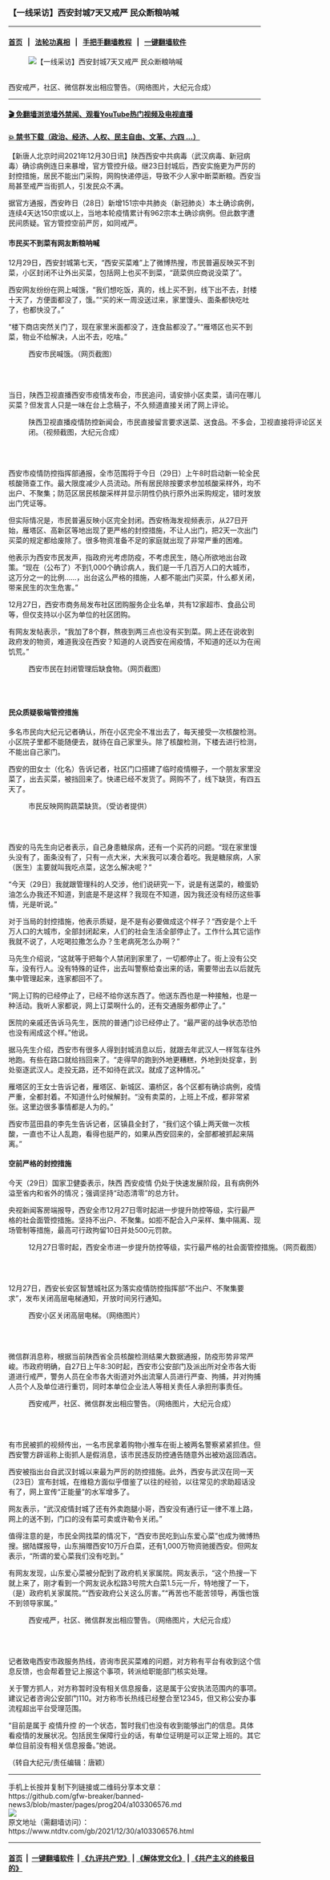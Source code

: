 ### 【一线采访】西安封城7天又戒严 民众断粮呐喊
------------------------

#### [首页](https://github.com/gfw-breaker/banned-news3/blob/master/README.md) &nbsp;&nbsp;|&nbsp;&nbsp; [法轮功真相](https://github.com/begood0513/basic/blob/master/README.md)  &nbsp;&nbsp;|&nbsp;&nbsp; [手把手翻墙教程](https://github.com/gfw-breaker/guides/wiki)  &nbsp;&nbsp;|&nbsp;&nbsp; [一键翻墙软件](https://github.com/gfw-breaker/nogfw/blob/master/README.md)  



<div><div class="featured_image">
 <figure>
  <img alt="【一线采访】西安封城7天又戒严 民众断粮呐喊" src="https://i.ntdtv.com/assets/uploads/2021/12/id13467589-e8cba5ada480db84f9448acd394db1c2-600x400-800x450.jpg"/>
 </figure><br/>
 <span class="caption">
  西安戒严，社区、微信群发出相应警告。（网络图片，大纪元合成）
 </span>
</div>
</div><hr/>

#### [ 🎬  免翻墙浏览墙外禁闻、观看YouTube热门视频及电视直播](https://github.com/gfw-breaker/HelloWorld)

#### [ 💥  禁书下载（政治、经济、人权、民主自由、文革、六四 ...）](https://github.com/gfw-breaker/books/blob/master/README.md)

<div><div class="post_content" itemprop="articleBody">
 <p>
  【新唐人北京时间2021年12月30日讯】陕西西安中共病毒（武汉病毒、新冠病毒）确诊病例连日来暴增，官方管控升级。继23日封城后，西安实施更为严厉的封控措施，居民不能出门采购，网购快递停运，导致不少人家中断菜断粮。西安当局甚至戒严当街抓人，引发民众不满。
 </p>
 <p>
  据官方通报，西安昨日（28日）新增151宗中共肺炎（新冠肺炎）本土确诊病例，连续4天达150宗或以上，当地本轮疫情累计有962宗本土确诊病例。但此数字遭民间质疑。官方管控空前严厉，如同戒严。
 </p>
 <h4>
  市民买不到菜有网友断粮呐喊
 </h4>
 <p>
  12月29日，西安封城第七天，“西安买菜难”上了微博热搜，市民普遍反映买不到菜，小区封闭不让外出买菜，包括网上也买不到菜，“蔬菜供应商说没菜了”。
 </p>
 <p>
  西安网友纷纷在网上喊饿，“我们想吃饭，真的，线上买不到，线下出不去，封楼十天了，方便面都没了，饿。”“买的米一周没送过来，家里馒头、面条都快吃吐了，也都快没了。”
 </p>
 <p>
  “楼下商店突然关门了，现在家里米面都没了，连食盐都没了。”“雁塔区也买不到菜，物业不给解决，人出不去，吃啥。”
 </p>
 <figure class="wp-caption alignnone" id="attachment_103306592" style="width: 600px">
  <img alt="" class="size-medium wp-image-103306592" src="https://i.ntdtv.com/assets/uploads/2021/12/id13467627-1402e5891996e9823010fcb87f671505-600x1052-600x1052.jpg">
   <br/><figcaption class="wp-caption-text">
    西安市民喊饿。（网页截图）
   </figcaption><br/>
  </img>
 </figure><br/>
 <p>
  当日，陕西卫视直播西安市疫情发布会，市民追问，请安排小区卖菜，请问在哪儿买菜？但发言人只是一味在台上念稿子，不久频道直接关闭了网上评论。
 </p>
 <figure class="wp-caption alignnone" id="attachment_103306593" style="width: 600px">
  <img alt="" class="size-medium wp-image-103306593" src="https://i.ntdtv.com/assets/uploads/2021/12/id13467597-08a0ae8e0e9e12c7f02f9d22e2e6cd0c-600x450-600x450.jpg">
   <br/><figcaption class="wp-caption-text">
    陕西卫视直播疫情防控新闻会，市民直接留言要求送菜、送食品。不多会，卫视直接将评论区关闭。（视频截图，大纪元合成）
   </figcaption><br/>
  </img>
 </figure><br/>
 <p>
  西安市疫情防控指挥部通报，全市范围将于今日（29日）上午8时启动新一轮全民核酸筛查工作。最大限度减少人员流动。所有居民除按要求参加核酸采样外，均不出户、不聚集；防范区居民核酸采样并显示阴性仍执行原外出采购规定，错时发放出门凭证等。
 </p>
 <p>
  但实际情况是，市民普遍反映小区完全封闭。西安杨海发视频表示，从27日开始，雁塔区、高新区等地出现了更严格的封控措施，不让人出门，把2天一次出门买菜的规定都给废除了。很多物资准备不足的家庭就出现了非常严重的困难。
 </p>
 <p>
  他表示为西安市民发声，指政府光考虑防疫，不考虑民生，随心所欲地出台政策。“现在（公布了）不到1,000个确诊病人，我们是一千几百万人口的大城市，这万分之一的比例……，出台这么严格的措施，人都不能出门买菜，什么都关闭，带来民生的次生危害。”
 </p>
 <p>
  12月27日，西安市商务局发布社区团购服务企业名单，共有12家超市、食品公司等，但仅支持以小区为单位的社区团购。
 </p>
 <p>
  有网友发帖表示，“我加了8个群，熬夜到两三点也没有买到菜。网上还在说收到政府发的物资，难道我没在西安？知道的人说西安在闹疫情，不知道的还以为在闹饥荒。”
 </p>
 <figure class="wp-caption alignnone" id="attachment_103306594" style="width: 600px">
  <img alt="" class="size-medium wp-image-103306594" src="https://i.ntdtv.com/assets/uploads/2021/12/id13467593-xa2-600x936-600x936.jpg"/>
  <br/><figcaption class="wp-caption-text">
   西安市民在封闭管理后缺食物。（网页截图）
  </figcaption><br/>
 </figure><br/>
 <h4>
  民众质疑极端管控措施
 </h4>
 <p>
  多名市民向大纪元记者确认，所在小区完全不准出去了，每天接受一次核酸检测。小区院子里都不能随便去，就待在自己家里头。除了核酸检测，下楼去进行检测，不能出自己家门。
 </p>
 <p>
  西安的田女士（化名）告诉记者，社区门口搭建了临时疫情棚子，一个朋友家里没菜了，出去买菜，被挡回来了。快递已经不发货了。网购不了，线下缺货，有四五天了。
 </p>
 <figure class="wp-caption alignnone" id="attachment_103306595" style="width: 600px">
  <img alt="" class="size-medium wp-image-103306595" src="https://i.ntdtv.com/assets/uploads/2021/12/id13467582-photo_2021-12-29-15.32.30-600x1067-600x1067.jpeg"/>
  <br/><figcaption class="wp-caption-text">
   市民反映网购蔬菜缺货。（受访者提供）
  </figcaption><br/>
 </figure><br/>
 <p>
  西安的马先生向记者表示，自己身患糖尿病，还有一个买药的问题。“现在家里馒头没有了，面条没有了，只有一点大米，大米我可以凑合着吃。我是糖尿病，人家（医生）主要就叫我吃点菜，这怎么解决呢？”
 </p>
 <p>
  “今天（29日）我就跟管理科的人交涉，他们说研究一下，说是有送菜的，粮蛋奶油怎么办我还不知道，到底是不是这样？我现在不知道，因为我还没有经历这些事情，光是听说。”
 </p>
 <p>
  对于当局的封控措施，他表示质疑，是不是有必要做成这个样子？“西安是个上千万人口的大城市，全部封闭起来，人们的社会生活全部停止了。工作什么其它运作我就不说了，人吃喝拉撒怎么办？生老病死怎么办啊？”
 </p>
 <p>
  马先生介绍说，“这就等于把每个人禁闭到家里了，一切都停止了。街上没有公交车，没有行人。没有特殊的证件，出去叫警察给查出来的话，需要带出去以后就先集中管理起来，连家都回不了。
 </p>
 <p>
  “网上订购的已经停止了，已经不给你送东西了。他送东西也是一种接触，也是一种活动。我听人家都说，网上订菜啊什么的，还有交通服务都停止了。”
 </p>
 <p>
  医院的亲戚还告诉马先生，医院的普通门诊已经停止了。“最严密的战争状态恐怕也没有闹成这个样。”他说。
 </p>
 <p>
  据马先生介绍，西安市有很多人得到封城消息以后，就跟去年武汉人一样驾车往外地跑。有些在路口就给挡回来了。“走得早的跑到外地更糟糕，外地到处捉拿，到处驱逐武汉人。走投无路，还不如待在武汉。就成了这种情况。”
 </p>
 <p>
  雁塔区的王女士告诉记者，雁塔区、新城区、灞桥区，各个区都有确诊病例，疫情严重，全都封着。不知道什么时候解封。“没有卖菜的，上班上不成，都非常紧张。这里边很多事情都是人为的。”
 </p>
 <p>
  西安市蓝田县的李先生告诉记者，区镇县全封了，“我们这个镇上两天做一次核酸，一直也不让人乱跑，看得也挺严的，如果从西安回来的，全部都被抓起来隔离。”
 </p>
 <h4>
  空前严格的封控措施
 </h4>
 <p>
  今天（29日）国家卫健委表示，陕西
  <ok href="https://www.ntdtv.com/gb/西安疫情.htm">
   西安疫情
  </ok>
  仍处于快速发展阶段，且有病例外溢至省内和省外的情况；强调坚持“动态清零”的总方针。
 </p>
 <p>
  央视新闻客房端报导，西安全市12月27日零时起进一步提升防控等级，实行最严格的社会面管控措施。坚持不出户、不聚集。如拒不配合入户采样、集中隔离、现场管制等措施，最高可行政拘留10日并处500元罚款。
 </p>
 <figure class="wp-caption alignnone" id="attachment_103306600" style="width: 600px">
  <img alt="" class="size-medium wp-image-103306600" src="https://i.ntdtv.com/assets/uploads/2021/12/id13467585-xaFotoJet-600x600-600x600.jpg"/>
  <br/><figcaption class="wp-caption-text">
   12月27日零时起，西安全市进一步提升防控等级，实行最严格的社会面管控措施。（网页截图）
  </figcaption><br/>
 </figure><br/>
 <p>
  12月27日，西安长安区智慧城社区为落实疫情防控指挥部“不出户、不聚集要求”，发布关闭高层电梯通知，开放时间另行通知。
 </p>
 <figure class="wp-caption alignnone" id="attachment_103306603" style="width: 600px">
  <img alt="" class="size-medium wp-image-103306603" src="https://i.ntdtv.com/assets/uploads/2021/12/id13467586-355c0be9b0cba1820b7c2bbf515b9063-600x899-600x899.jpeg"/>
  <br/><figcaption class="wp-caption-text">
   西安小区关闭高层电梯。（网络图片）
  </figcaption><br/>
 </figure><br/>
 <p>
  微信群消息称，根据当前陕西省全员核酸检测结果大数据通报，防疫形势非常严峻。市政府明确，自27日上午8:30时起，西安市公安部门及派出所对全市各大街道进行戒严，警务人员在全市各大街道对外出流窜人员进行严查、拘捕，并对拘捕人员个人及单位进行重罚，同时本单位企业法人等相关责任人承担刑事责任。
 </p>
 <figure class="wp-caption alignnone" id="attachment_103306590" style="width: 600px">
  <img alt="" class="size-medium wp-image-103306590" src="https://i.ntdtv.com/assets/uploads/2021/12/id13467589-e8cba5ada480db84f9448acd394db1c2-600x400-600x338.jpg"/>
  <br/><figcaption class="wp-caption-text">
   西安戒严，社区、微信群发出相应警告。（网络图片，大纪元合成）
  </figcaption><br/>
 </figure><br/>
 <p>
  有市民被抓的视频传出，一名市民拿着购物小推车在街上被两名警察紧紧抓住。但西安警方辟谣称上街抓人是假消息，该市民违反防控通告随意外出被劝返回酒店。
 </p>
 <p>
  西安被指出台自武汉封城以来最为严厉的防控措施。此外，西安与武汉在同一天（23日）宣布封城，在维稳方面似乎借鉴了以往的经验，以往常见的求助超话没有了，网上宣传“正能量”的水军增多了。
 </p>
 <p>
  网友表示，“武汉疫情封城了还有外卖跑腿小哥，西安没有通行证一律不准上路，网上的送不到，门口的没有菜可卖或许勒令关闭。”
 </p>
 <p>
  值得注意的是，市民全网找菜的情况下，“西安市民吃到山东爱心菜”也成为微博热搜。据陆媒报导，山东捐赠西安10万斤白菜，还有1,000万物资驰援西安。但网友表示，“所谓的爱心菜我们没有吃到。”
 </p>
 <p>
  有网友发现，山东爱心菜被分配到了政府机关家属院。网友表示，“这个热搜一下就上来了，刚才看到一个网友说永松路3号院大白菜1.5元一斤，特地搜了一下，（是）政府机关家属院。”“西安政府公关这么厉害。”“再苦也不能苦领导，再饿也饿不到领导家属。”
 </p>
 <figure class="wp-caption alignnone" id="attachment_103306605" style="width: 600px">
  <img alt="" class="size-medium wp-image-103306605" src="https://i.ntdtv.com/assets/uploads/2021/12/id13467599-cb10da983a1129070ff89b5d526be750-600x450-600x450.jpg"/>
  <br/><figcaption class="wp-caption-text">
   西安戒严，社区、微信群发出相应警告。（网络图片，大纪元合成）
  </figcaption><br/>
 </figure><br/>
 <p>
  记者致电西安市政服务热线，咨询市民买菜难的问题，对方称有平台有收到这个信息反馈，也会帮着登记上报这个事项，转派给职能部门核实处理。
 </p>
 <p>
  关于警方抓人，对方称暂时没有相关信息报备，这是属于公安执法范围内的事项。建议记者咨询公安部门110。对方称市长热线已经整合至12345，但又称公安办事流程超出平台受理范围。
 </p>
 <p>
  “目前是属于
  <ok href="https://www.ntdtv.com/gb/疫情升控.htm">
   疫情升控
  </ok>
  的一个状态，暂时我们也没有收到能够出门的信息。具体看疫情的发展状况。包括民生保障行业的话，有单位证明是可以正常上班的。其它单位目前没有相关信息报备。”她说。
 </p>
 <p>
  （转自大纪元/责任编辑：唐颖）
 </p>
 <div class="single_ad">
 </div>
</div>
</div>
<hr/>
手机上长按并复制下列链接或二维码分享本文章：<br/>
https://github.com/gfw-breaker/banned-news3/blob/master/pages/prog204/a103306576.md <br/>
<a href='https://github.com/gfw-breaker/banned-news3/blob/master/pages/prog204/a103306576.md'><img src='https://github.com/gfw-breaker/banned-news3/blob/master/pages/prog204/a103306576.md.png'/></a> <br/>
原文地址（需翻墙访问）：https://www.ntdtv.com/gb/2021/12/30/a103306576.html


------------------------
#### [首页](https://github.com/gfw-breaker/banned-news3/blob/master/README.md) &nbsp;|&nbsp; [一键翻墙软件](https://github.com/gfw-breaker/nogfw/blob/master/README.md) &nbsp;| [《九评共产党》](https://github.com/gfw-breaker/9ping.md/blob/master/README.md#九评之一评共产党是什么) | [《解体党文化》](https://github.com/gfw-breaker/jtdwh.md/blob/master/README.md) | [《共产主义的终极目的》](https://github.com/gfw-breaker/gczydzjmd.md/blob/master/README.md)


<img src='http://gfw-breaker.win/banned-news3/pages/prog204/a103306576.md' width='0px' height='0px'/>